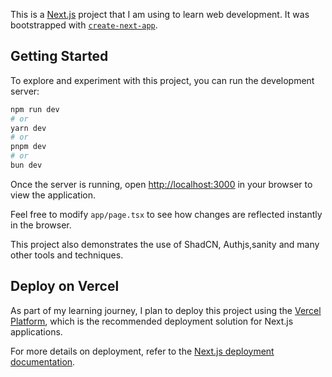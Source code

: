 This is a [Next.js](https://nextjs.org) project that I am using to learn web development. It was bootstrapped with [`create-next-app`](https://nextjs.org/docs/app/api-reference/cli/create-next-app).

## Getting Started

To explore and experiment with this project, you can run the development server:

```bash
npm run dev
# or
yarn dev
# or
pnpm dev
# or
bun dev
```

Once the server is running, open [http://localhost:3000](http://localhost:3000) in your browser to view the application.

Feel free to modify `app/page.tsx` to see how changes are reflected instantly in the browser.

This project also demonstrates the use of ShadCN, Authjs,sanity and many other tools and techniques.

## Deploy on Vercel

As part of my learning journey, I plan to deploy this project using the [Vercel Platform](https://vercel.com/new?utm_medium=default-template&filter=next.js&utm_source=create-next-app&utm_campaign=create-next-app-readme), which is the recommended deployment solution for Next.js applications.

For more details on deployment, refer to the [Next.js deployment documentation](https://nextjs.org/docs/app/building-your-application/deploying).
